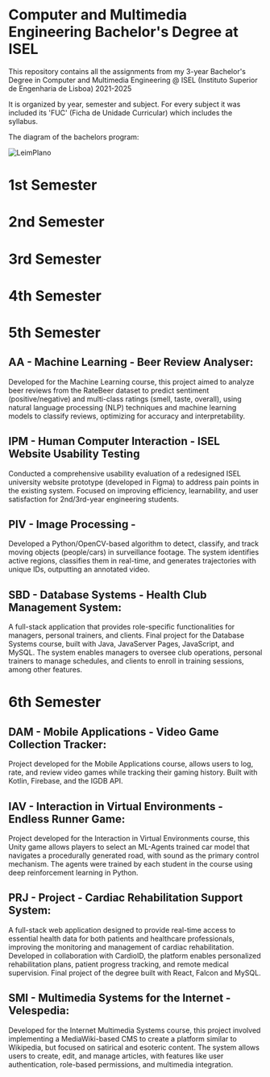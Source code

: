 # Computer and Multimedia Engineering Bachelor's Degree at ISEL
 
This repository contains all the assignments from my 3-year Bachelor's Degree in Computer and Multimedia Engineering @ ISEL (Instituto Superior de Engenharia de Lisboa) 2021-2025

It is organized by year, semester and subject. For every subject it was included its 'FUC' (Ficha de Unidade Curricular) which includes the syllabus.

The diagram of the bachelors program:

![LeimPlano](https://github.com/user-attachments/assets/27291093-020e-461b-b279-39a075744854)

# 1st Semester

# 2nd Semester

# 3rd Semester

# 4th Semester

# 5th Semester
## AA - Machine Learning - Beer Review Analyser:
Developed for the Machine Learning course, this project aimed to analyze beer reviews from the RateBeer dataset to predict sentiment (positive/negative)
and multi-class ratings (smell, taste, overall), using natural language processing (NLP) techniques and machine learning models to classify reviews,
optimizing for accuracy and interpretability.

## IPM - Human Computer Interaction - ISEL Website Usability Testing
Conducted a comprehensive usability evaluation of a redesigned ISEL university website prototype (developed in Figma) to address pain points in the existing system.
Focused on improving efficiency, learnability, and user satisfaction for 2nd/3rd-year engineering students.

## PIV - Image Processing - 
Developed a Python/OpenCV-based algorithm to detect, classify, and track moving objects (people/cars) in surveillance footage. 
The system identifies active regions, classifies them in real-time, and generates trajectories with unique IDs, outputting an annotated video.

## SBD - Database Systems - Health Club Management System:
A full-stack application that provides role-specific functionalities for managers, personal trainers, and clients. Final project for the
Database Systems course, built with Java, JavaServer Pages, JavaScript, and MySQL. The system enables managers to oversee club
operations, personal trainers to manage schedules, and clients to enroll in training sessions, among other features.

# 6th Semester
## DAM - Mobile Applications - Video Game Collection Tracker:
Project developed for the Mobile Applications course, allows users to log, rate, and review video games while tracking their gaming history.
Built with Kotlin, Firebase, and the IGDB API.

## IAV - Interaction in Virtual Environments - Endless Runner Game:
Project developed for the Interaction in Virtual Environments course, this Unity game allows players to select an ML-Agents trained car
model that navigates a procedurally generated road, with sound as the primary control mechanism. The agents were trained by each
student in the course using deep reinforcement learning in Python.

## PRJ - Project - Cardiac Rehabilitation Support System:
A full-stack web application designed to provide real-time access to essential health data for both patients and healthcare professionals,
improving the monitoring and management of cardiac rehabilitation. Developed in collaboration with CardioID, the platform enables
personalized rehabilitation plans, patient progress tracking, and remote medical supervision. Final project of the degree built with React,
Falcon and MySQL.

## SMI - Multimedia Systems for the Internet - Velespedia:
Developed for the Internet Multimedia Systems course, this project involved implementing a MediaWiki-based CMS to create a platform similar to Wikipedia, 
but focused on satirical and esoteric content. The system allows users to create, edit, and manage articles, with features like user authentication, 
role-based permissions, and multimedia integration.


